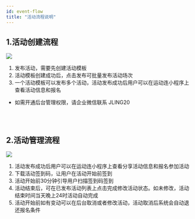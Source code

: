 ```yaml
---
id: event-flow
title: "活动流程说明"
---
```

## 1.活动创建流程
<img src="/img/event/flow.png" className="img-size-fit"/>


1. 发布活动，需要先创建活动模板
2. 活动模板创建成功后，点击发布可批量发布活动场次
3. 一个活动模板可以发布多个活动，活动发布成功后用户可以在运动连小程序上查看活动信息和报名  
* 如需开通后台管理权限，请企业微信联系 JLING20
<br/>
<br/>



## 2.活动管理流程

<img src="/img/event/flow2.png" className="img-size-fit"/>

1. 活动发布成功后用户可以在运动连小程序上查看分享活动信息和报名参加活动
2. 下载活动签到码，让用户在活动开始前签到
3. 活动开始前30分钟引导用户扫描签到码签到
4. 活动结束后，可在已发布活动列表上点击完成修改活动状态。如未修改，活动结束时间当天晚上24时活动自动完成
5. 活动开始前如有变动可以在后台取消或者修改活动，活动取消后系统会自动退还报名条件
<br/>
<br/>

